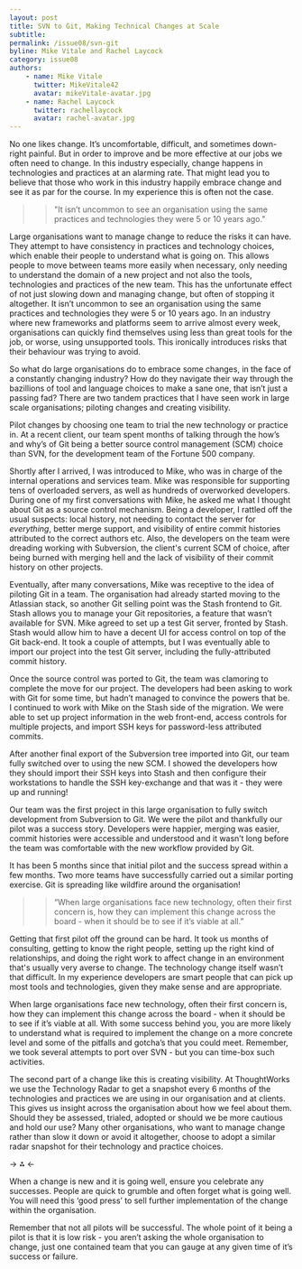 ```yaml
---
layout: post
title: SVN to Git, Making Technical Changes at Scale
subtitle: 
permalink: /issue08/svn-git
byline: Mike Vitale and Rachel Laycock
category: issue08
authors:
    - name: Mike Vitale
      twitter: MikeVitale42
      avatar: mikeVitale-avatar.jpg
    - name: Rachel Laycock
      twitter: rachellaycock
      avatar: rachel-avatar.jpg 
---
```

No one likes change. It’s uncomfortable, difficult, and sometimes down-right painful. But in order to improve and be more effective at our jobs we often need to change. In this industry especially, change happens in technologies and practices at an alarming rate. That might lead you to believe that those who work in this industry happily embrace change and see it as par for the course. In my experience this is often not the case.

>> "It isn’t uncommon to see an organisation using the same practices and technologies they were 5 or 10 years ago."

Large organisations want to manage change to reduce the risks it can have. They attempt to have consistency in practices and technology choices, which enable their people to understand what is going on. This allows people to move between teams more easily when necessary, only needing to understand the domain of a new project and not also the tools, technologies and practices of the new team. This has the unfortunate effect of not just slowing down and managing change, but often of stopping it altogether. It isn’t uncommon to see an organisation using the same practices and technologies they were 5 or 10 years ago. In an industry where new frameworks and platforms seem to arrive almost every week, organisations can quickly find themselves using less than great tools for the job, or worse, using unsupported tools. This ironically introduces risks that their behaviour was trying to avoid. 

So what do large organisations do to embrace some changes, in the face of a constantly changing industry? How do they navigate their way through the bazillions of tool and language choices to make a sane one, that isn’t just a passing fad? There are two tandem practices that I have seen work in large scale organisations; piloting changes and creating visibility. 

Pilot changes by choosing one team to trial the new technology or practice in. At a recent client, our team spent months of talking through the how’s and why’s of Git being a better source control management (SCM) choice than SVN, for the development team of the Fortune 500 company.

Shortly after I arrived, I was introduced to Mike, who was in charge of the internal operations and services team. Mike was responsible for supporting tens of overloaded servers, as well as hundreds of overworked developers. During one of my first conversations with Mike, he asked me what I thought about Git as a source control mechanism.  Being a developer, I rattled off the usual suspects: local history, not needing to contact the server for *everything*, better merge support,  and visibility of entire commit histories attributed to the correct authors etc. Also, the developers on the team were dreading working with Subversion, the client's current SCM of choice, after being burned with merging hell and the lack of visibility of their commit history on other projects. 

Eventually, after many conversations, Mike was receptive to the idea of piloting Git in a team. The organisation had already started moving to the Atlassian stack, so another Git selling point was the Stash frontend to Git. Stash allows you to manage your Git repositories, a feature that wasn’t available for SVN. Mike agreed to set up a test Git server, fronted by Stash. Stash would allow him to have a decent UI for access control on top of the Git back-end.  It took a couple of attempts, but I was eventually able to import our project into the test Git server, including the fully-attributed commit history.

Once the source control was ported to Git, the team was clamoring to complete the move for our project. The developers had been asking to work with Git for some time, but hadn’t managed to convince the powers that be. I continued to work with Mike on the Stash side of the migration. We were able to set up project information in the web front-end, access controls for multiple projects, and import SSH keys for password-less attributed commits.

After another final export of the Subversion tree imported into Git, our team fully switched over to using the new SCM.  I showed the developers how they should import their SSH keys into Stash and then configure their workstations to handle the SSH key-exchange and that was it - they were up and running!

Our team was the first project in this large organisation to fully switch development from Subversion to Git. We were the pilot and thankfully our pilot was a success story. Developers were happier, merging was easier, commit histories were accessible and understood and it wasn’t long before the team was comfortable with the new workflow provided by Git. 

It has been 5 months since that initial pilot and the success spread within a few months. Two more teams have successfully carried out a similar porting exercise. Git is spreading like wildfire around the organisation!

>> “When large organisations face new technology, often their first concern is, how they can implement this change across the board - when it should be to see if it’s viable at all.”

Getting that first pilot off the ground can be hard. It took us months of consulting, getting to know the right people, setting up the right kind of relationships, and doing the right work to affect change in an environment that's usually very averse to change. The technology change itself wasn’t that difficult. In my experience developers are smart people that can pick up most tools and technologies, given they make sense and are appropriate. 

When large organisations face new technology, often their first concern is, how they can implement this change across the board - when it should be to see if it’s viable at all. With some success behind you, you are more likely to understand what is required to implement the change on a more concrete level and some of the pitfalls and gotcha’s that you could meet. Remember, we took several attempts to port over SVN - but you can time-box such activities.

The second part of a change like this is creating visibility. At ThoughtWorks we use the Technology Radar to get a snapshot every 6 months of the technologies and practices we are using in our organisation and at clients. This gives us insight across the organisation about how we feel about them. Should they be assessed, trialed, adopted or should we be more cautious and hold our use? Many other organisations, who want to manage change rather than slow it down or avoid it altogether, choose to adopt a similar radar snapshot for their technology and practice choices. 

-> ⁂ <-

When a change is new and it is going well, ensure you celebrate any successes. People are quick to grumble and often forget what is going well. You will need this ‘good press’ to sell further implementation of the change within the organisation.

Remember that not all pilots will be successful. The whole point of it being a pilot is that it is low risk - you aren’t asking the whole organisation to change, just one contained team that you can gauge at any given time of it’s success or failure.